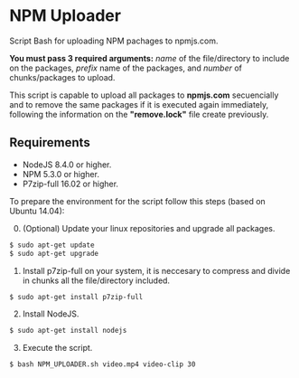 NPM Uploader
===============================
Script Bash for uploading NPM pachages to npmjs.com. 

__You must pass 3 required arguments:__ _name_ of the file/directory to include on the packages, _prefix_ name of the packages, and _number_ of chunks/packages to upload.

This script is capable to upload all packages to __npmjs.com__ secuencially and to remove the same packages if it is executed again immediately, following the information on the __"remove.lock"__ file create previously.

Requirements
------------

  * NodeJS 8.4.0 or higher.
  * NPM 5.3.0 or higher.
  * P7zip-full 16.02 or higher.

To prepare the environment for the script follow this steps (based on Ubuntu 14.04):

  0. (Optional) Update your linux repositories and upgrade all packages.
  ```bash
  $ sudo apt-get update
  $ sudo apt-get upgrade
  ```

  1. Install p7zip-full on your system, it is neccesary to compress and divide in chunks all the file/directory included.
  ```bash
  $ sudo apt-get install p7zip-full
  ```

  2. Install NodeJS.
  ```bash
  $ sudo apt-get install nodejs
  ```

  3. Execute the script.

  ```bash
  $ bash NPM_UPLOADER.sh video.mp4 video-clip 30
  ```